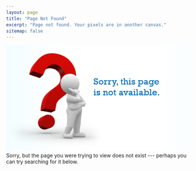 ```yaml
---
layout: page
title: "Page Not Found"
excerpt: "Page not found. Your pixels are in another canvas."
sitemap: false
---  
```

<img src="/images/error404.jpg" alt="Page not Found" >
Sorry, but the page you were trying to view does not exist --- perhaps you can try searching for it below.

<script type="text/javascript">
  var GOOG_FIXURL_LANG = 'en';
  var GOOG_FIXURL_SITE = '{{ site.url }}'
</script>
<script type="text/javascript"
  src="http://linkhelp.clients.google.com/tbproxy/lh/wm/fixurl.js">
</script>
